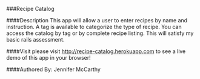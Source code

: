###Recipe Catalog

####Description
This app will allow a user to enter recipes by name and instruction.  A tag is available to categorize the type of recipe.
You can access the catalog by tag or by complete recipe listing.  This will satisfy my basic rails assessment.

####Visit
please visit http://recipe-catalog.herokuapp.com to see a live demo of this app in your browser!

####Authored By:
Jennifer McCarthy